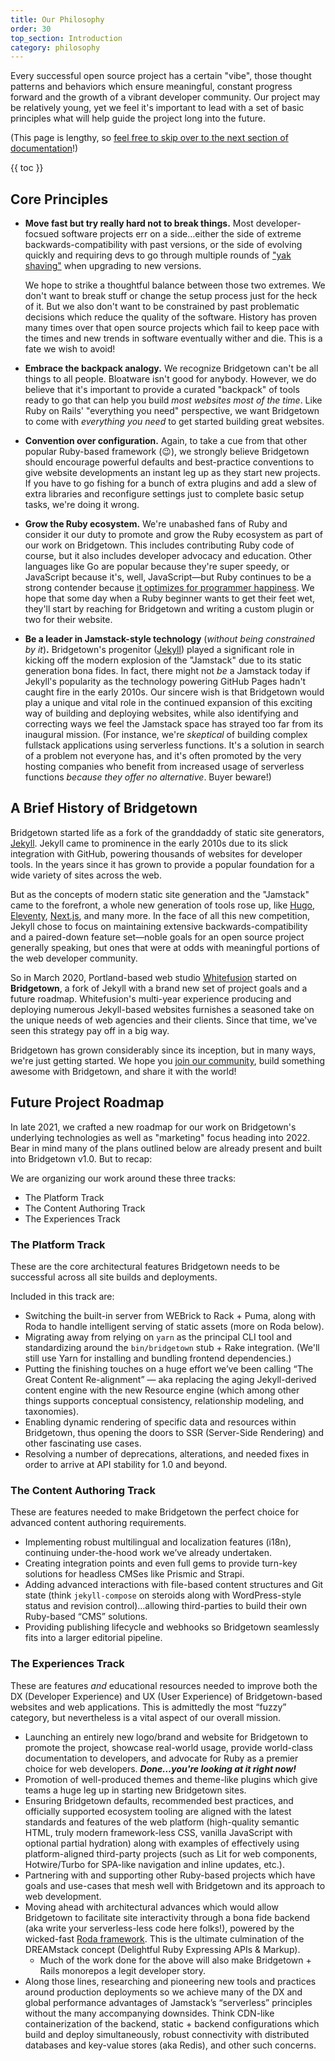 ```yaml
---
title: Our Philosophy
order: 30
top_section: Introduction
category: philosophy
---
```


Every successful open source project has a certain "vibe", those thought patterns and behaviors which ensure meaningful, constant progress forward and the growth of a vibrant developer community. Our project may be relatively young, yet we feel it's important to lead with a set of basic principles what will help guide the project long into the future.

(This page is lengthy, so [feel free to skip over to the next section of documentation](/docs/installation)!)

{{ toc }}

## Core Principles

* **Move fast but try really hard not to break things.** Most developer-focsued software projects err on a side…either the side of extreme backwards-compatibility with past versions, or the side of evolving quickly and requiring devs to go through multiple rounds of ["yak shaving"](http://projects.csail.mit.edu/gsb/old-archive/gsb-archive/gsb2000-02-11.html) when upgrading to new versions.

  We hope to strike a thoughtful balance between those two extremes. We don't want to break stuff or change the setup process just for the heck of it. But we also don't want to be constrained by past problematic decisions which reduce the quality of the software. History has proven many times over that open source projects which fail to keep pace with the times and new trends in software eventually wither and die. This is a fate we wish to avoid!

* **Embrace the backpack analogy.** We recognize Bridgetown can't be all things to all people. Bloatware isn't good for anybody. However, we do believe that it's important to provide a curated "backpack" of tools ready to go that can help you build _most websites most of the time_. Like Ruby on Rails' "everything you need" perspective, we want Bridgetown to come with _everything you need_ to get started building great websites.

* **Convention over configuration.** Again, to take a cue from that other popular Ruby-based framework (😉), we strongly believe Bridgetown should encourage powerful defaults and best-practice conventions to give website developments an instant leg up as they start new projects. If you have to go fishing for a bunch of extra plugins and add a slew of extra libraries and reconfigure settings just to complete basic setup tasks, we're doing it wrong.

* **Grow the Ruby ecosystem.** We're unabashed fans of Ruby and consider it our duty to promote and grow the Ruby ecosystem as part of our work on Bridgetown. This includes contributing Ruby code of course, but it also includes developer advocacy and education. Other languages like Go are popular because they're super speedy, or JavaScript because it's, well, JavaScript—but Ruby continues to be a strong contender because [it optimizes for programmer happiness](https://basecamp.com/gettingreal/10.2-optimize-for-happiness). We hope that some day when a Ruby beginner wants to get their feet wet, they'll start by reaching for Bridgetown and writing a custom plugin or two for their website.

* **Be a leader in Jamstack-style technology** (_without being constrained by it_)**.** Bridgetown's progenitor ([Jekyll](https://jekyllrb.com)) played a significant role in kicking off the modern explosion of the "Jamstack" due to its static generation bona fides. In fact, there might not _be_ a Jamstack today if Jekyll's popularity as the technology powering GitHub Pages hadn't caught fire in the early 2010s. Our sincere wish is that Bridgetown would play a unique and vital role in the continued expansion of this exciting way of building and deploying websites, while also identifying and correcting ways we feel the Jamstack space has strayed too far from its inaugural mission. (For instance, we're _skeptical_ of building complex fullstack applications using serverless functions. It's a solution in search of a problem not everyone has, and it's often promoted by the very hosting companies who benefit from increased usage of serverless functions _because they offer no alternative_. Buyer beware!)

## A Brief History of Bridgetown

Bridgetown started life as a fork of the granddaddy of static site generators, [Jekyll](https://jekyllrb.com). Jekyll came to prominence in the early 2010s due to its slick integration with GitHub, powering thousands of websites for developer tools. In the years since it has grown to provide a popular foundation for a wide variety of sites across the web.

But as the concepts of modern static site generation and the "Jamstack" came to the forefront, a whole new generation of tools rose up, like [Hugo](https://gohugo.io), [Eleventy](https://www.11ty.dev), [Next.js](http://nextjs.org), and many more. In the face of all this new competition, Jekyll chose to focus on maintaining extensive backwards-compatibility and a paired-down feature set—noble goals for an open source project generally speaking, but ones that were at odds with meaningful portions of the web developer community.

So in March 2020, Portland-based web studio [Whitefusion](https://www.whitefusion.studio) started on **Bridgetown**, a fork of Jekyll with a brand new set of project goals and a future roadmap. Whitefusion's multi-year experience producing and deploying numerous Jekyll-based websites furnishes a seasoned take on the unique needs of web agencies and their clients. Since that time, we've seen this strategy pay off in a big way.

Bridgetown has grown considerably since its inception, but in many ways, we're just getting started. We hope you [join our community](/community), build something awesome with Bridgetown, and share it with the world!

## Future Project Roadmap

In late 2021, we crafted a new roadmap for our work on Bridgetown's underlying technologies as well as "marketing" focus heading into 2022. Bear in mind many of the plans outlined below are already present and built into Bridgetown v1.0. But to recap:

We are organizing our work around these three tracks:

* The Platform Track
* The Content Authoring Track
* The Experiences Track

### The Platform Track

These are the core architectural features Bridgetown needs to be successful across all site builds and deployments.

Included in this track are:

* Switching the built-in server from WEBrick to Rack + Puma, along with Roda to handle intelligent serving of static assets (more on Roda below).
* Migrating away from relying on `yarn` as the principal CLI tool and standardizing around the `bin/bridgetown` stub + Rake integration. (We'll still use Yarn for installing and bundling frontend dependencies.)
* Putting the finishing touches on a huge effort we’ve been calling “The Great Content Re-alignment” — aka replacing the aging Jekyll-derived content engine with the new Resource engine (which among other things supports conceptual consistency, relationship modeling, and taxonomies).
* Enabling dynamic rendering of specific data and resources within Bridgetown, thus opening the doors to SSR (Server-Side Rendering) and other fascinating use cases.
* Resolving a number of deprecations, alterations, and needed fixes in order to arrive at API stability for 1.0 and beyond.

### The Content Authoring Track

These are features needed to make Bridgetown the perfect choice for advanced content authoring requirements.

* Implementing robust multilingual and localization features (i18n), continuing under-the-hood work we’ve already undertaken.
* Creating integration points and even full gems to provide turn-key solutions for headless CMSes like Prismic and Strapi.
* Adding advanced interactions with file-based content structures and Git state (think `jekyll-compose` on steroids along with WordPress-style status and revision control)…allowing third-parties to build their own Ruby-based “CMS” solutions.
* Providing publishing lifecycle and webhooks so Bridgetown seamlessly fits into a larger editorial pipeline.

### The Experiences Track

These are features _and_ educational resources needed to improve both the DX (Developer Experience) and UX (User Experience) of Bridgetown-based websites and web applications. This is admittedly the most “fuzzy” category, but nevertheless is a vital aspect of our overall mission.

* Launching an entirely new logo/brand and website for Bridgetown to promote the project, showcase real-world usage, provide world-class documentation to developers, and advocate for Ruby as a premier choice for web developers. **_Done…you're looking at it right now!_**
* Promotion of well-produced themes and theme-like plugins which give teams a huge leg up in starting new Bridgetown sites.
* Ensuring Bridgetown defaults, recommended best practices, and officially supported ecosystem tooling are aligned with the latest standards and features of the web platform (high-quality semantic HTML, truly modern framework-less CSS, vanilla JavaScript with optional partial hydration) along with examples of effectively using platform-aligned third-party projects (such as Lit for web components, Hotwire/Turbo for SPA-like navigation and inline updates, etc.).
* Partnering with and supporting other Ruby-based projects which have goals and use-cases that mesh well with Bridgetown and its approach to web development.
* Moving ahead with architectural advances which would allow Bridgetown to facilitate site interactivity through a bona fide backend (aka write your serverless-less code here folks!), powered by the wicked-fast [Roda framework](http://roda.jeremyevans.net). This is the ultimate culmination of the DREAMstack concept (Delightful Ruby Expressing APIs & Markup).
	* Much of the work done for the above will also make Bridgetown + Rails monorepos a legit developer story.
* Along those lines, researching and pioneering new tools and practices around production deployments so we achieve many of the DX and global performance advantages of Jamstack’s “serverless” principles without the many accompanying downsides. Think CDN-like containerization of the backend, static + backend configurations which build and deploy simultaneously, robust connectivity with distributed databases and key-value stores (aka Redis), and other such concerns.